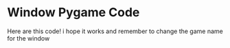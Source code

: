 # Window Pygame Code
   Here are this code! i hope it works and remember to change the game name for the window
   
